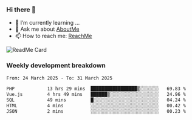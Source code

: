 ### Hi there 👋

- 🌱 I’m currently learning ...
- 💬 Ask me about [AboutMe](https://www.itzcy.com/about)
- 📫 How to reach me: [ReachMe](https://www.itzcy.com/about)

![ReadMe Card](https://github-readme-stats-ten-gilt.vercel.app/api?username=SuperChenYun&show_icons=true&title_color=fff&icon_color=79ff97&text_color=9f9f9f&bg_color=151515&hide_border=true)

### Weekly development breakdown
<!--START_SECTION:waka-->

```txt
From: 24 March 2025 - To: 31 March 2025

PHP            13 hrs 29 mins  █████████████████▒░░░░░░░   69.83 %
Vue.js         4 hrs 49 mins   ██████▒░░░░░░░░░░░░░░░░░░   24.96 %
SQL            49 mins         █░░░░░░░░░░░░░░░░░░░░░░░░   04.24 %
HTML           4 mins          ░░░░░░░░░░░░░░░░░░░░░░░░░   00.42 %
JSON           2 mins          ░░░░░░░░░░░░░░░░░░░░░░░░░   00.23 %
```

<!--END_SECTION:waka-->
